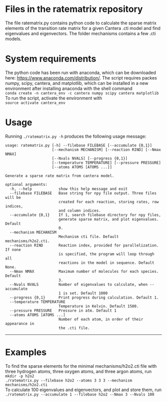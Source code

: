 # Files in the ratematrix repository
The file ratematrix.py contains python code to calculate the sparse matrix elements of the transition rate matrix for a given Cantera .cti model and find eigenvalues and eigenvectors. The folder mechanisms contains a few .cti models.

# System requirements
The python code has been run with anaconda, which can be downloaded here: https://www.anaconda.com/distribution/. The script requires packes numpy, scipy, cantera, and matplotlib, which can be installed in a new environment after installing anaconda with the shell command  
`conda create -n cantera_env -c cantera numpy scipy cantera matplotlib`  
To run the script, activate the environment with  
`source activate cantera_env`

# Usage
Running `./ratematrix.py -h` produces the following usage message:
```
usage: ratematrix.py [-h] --filebase FILEBASE [--accumulate {0,1}]
                     [--mechanism MECHANISM] [--reaction RIND] [--Nmax NMAX]
                     [--Nvals NVALS] [--progress {0,1}]
                     [--temperature TEMPERATURE] [--pressure PRESSURE]
                     [--atoms ATOMS [ATOMS ...]]

Generate a sparse rate matrix from cantera model.

optional arguments:
  -h, --help            show this help message and exit
  --filebase FILEBASE   Base string for npy file output. Three files will be
                        created for each reaction, storing rates, row indices,
                        and column indices.
  --accumulate {0,1}    If 1, search filebase directory for npy files,
                        generate sparse matrix, and plot eigenvalues. Default
                        0.
  --mechanism MECHANISM
                        Mechanism cti file. Default mechanisms/h2o2.cti.
  --reaction RIND       Reaction index, provided for parallelization. If none
                        is specified, the program will loop through all
                        reactions in the model in sequence. Default None.
  --Nmax NMAX           Maximum number of molecules for each species. Default
                        3.
  --Nvals NVALS         Number of eigenvalues to calculate, when --accumulate
                        1 is set. Default 1000
  --progress {0,1}      Print progress during calculation. Default 1.
  --temperature TEMPERATURE
                        Temperature in Kelvin. Default 1500.
  --pressure PRESSURE   Pressure in atm. Default 1
  --atoms ATOMS [ATOMS ...]
                        Number of each atom, in order of their appearance in
                        the .cti file.
  ```
  -----------
# Examples
To find the sparse elements for the minimal mechanisms/h2o2.cti file with three hydrogen atoms, three oxygen atoms, and three argon atoms, run  
`mkdir -p h2o2`  
`./ratematrix.py --filebase h2o2 --atoms 3 3 3 --mechanism mechanisms/h2o2.cti`  
To calculate 100 eigenvalues and eigenvectors, and plot and store them, run  
`./ratematrix.py --accumulate 1 --filebase h2o2 --Nmax 3 --Nvals 100`  
